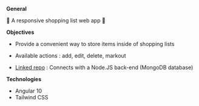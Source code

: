 **General** 

:convenience_store: A responsive shopping list web app :convenience_store:

**Objectives**

- Provide a convenient way to store items inside of shopping lists

- Available actions : add, edit, delete, markout

- [Linked repo](https://github.com/ln56b/nestjs-mongodb-express-shopping-list)
: Connects with a Node.JS back-end (MongoDB database)

**Technologies**

- Angular 10
- Tailwind CSS

